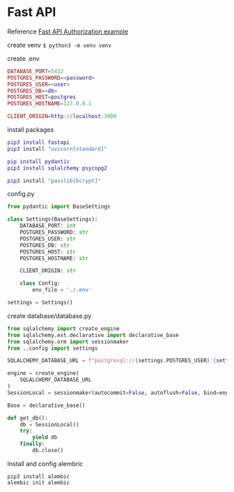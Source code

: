 # Fast API

Reference [Fast API Authorization example](https://codevoweb.com/restful-api-with-python-fastapi-access-and-refresh-tokens/)

create venv
```$ python3 -m venv venv```

create .env
```lua
DATABASE_PORT=5432
POSTGRES_PASSWORD=<password>
POSTGRES_USER=<user>
POSTGRES_DB=<db>
POSTGRES_HOST=postgres
POSTGRES_HOSTNAME=127.0.0.1

CLIENT_ORIGIN=http://localhost:3000
```

install packages

``` lua
pip3 install fastapi
pip3 install "uvicorn[standard]"

pip install pydantic  
pip3 install sqlalchemy psycopg2

pip3 install "passlib[bcrypt]"
```

config.py
``` py
from pydantic import BaseSettings

class Settings(BaseSettings):
    DATABASE_PORT: int
    POSTGRES_PASSWORD: str
    POSTGRES_USER: str
    POSTGRES_DB: str
    POSTGRES_HOST: str
    POSTGRES_HOSTNAME: str

    CLIENT_ORIGIN: str

    class Config:
        env_file = './.env'

settings = Settings()
```

create database/database.py

```python
from sqlalchemy import create_engine
from sqlalchemy.ext.declarative import declarative_base
from sqlalchemy.orm import sessionmaker
from ..config import settings

SQLALCHEMY_DATABASE_URL = f"postgresql://{settings.POSTGRES_USER}:{settings.POSTGRES_PASSWORD}@{settings.POSTGRES_HOSTNAME}:{settings.DATABASE_PORT}/{settings.POSTGRES_DB}"

engine = create_engine(
    SQLALCHEMY_DATABASE_URL
)
SessionLocal = sessionmaker(autocommit=False, autoflush=False, bind=engine)

Base = declarative_base()

def get_db():
    db = SessionLocal()
    try:
        yield db
    finally:
        db.close()
```


Install and config alembric

```
pip3 install alembic
alembic init alembic
```

